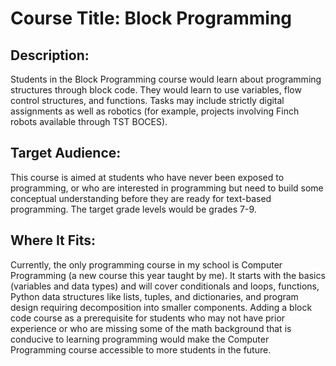 # Course Title: Block Programming

## Description:

Students in the Block Programming course would learn about programming structures through block code. They would learn to use
variables, flow control structures, and functions. Tasks may include strictly digital assignments as well as robotics (for example,
projects involving Finch robots available through TST BOCES).

## Target Audience:

This course is aimed at students who have never been exposed to programming, or who are interested in programming but need to build some
conceptual understanding before they are ready for text-based programming. The target grade levels would be grades 7-9.

## Where It Fits:

Currently, the only programming course in my school is Computer Programming (a new course this year taught by me). It starts with
the basics (variables and data types) and will cover conditionals and loops, functions, Python data structures like lists, tuples, 
and dictionaries, and program design requiring decomposition into smaller components. Adding a block code course as a prerequisite for
students who may not have prior experience or who are missing some of the math background that is conducive to learning programming
would make the Computer Programming course accessible to more students in the future.

